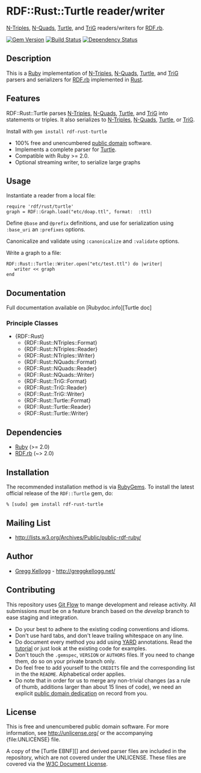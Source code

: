 # RDF::Rust::Turtle reader/writer

[N-Triples][], [N-Quads][], [Turtle][], and [TriG][] readers/writers for [RDF.rb][RDF.rb].

[![Gem Version](https://badge.fury.io/rb/rdf-rust-turtle.png)](http://badge.fury.io/rb/rdf-rust-turtle)
[![Build Status](https://travis-ci.org/ruby-rdf/rdf-rust-turtle.png?branch=master)](http://travis-ci.org/ruby-rdf/rdf-rust-turtle)
[![Dependency Status](https://gemnasium.com/ruby-rdf/rdf-rust-turtle.png)](https://gemnasium.com/ruby-rdf/rdf-rust-turtle)

## Description
This is a [Ruby][] implementation of [N-Triples][], [N-Quads][], [Turtle][], and [TriG][] parsers and serializers for [RDF.rb][] implemented in [Rust][].

## Features
RDF::Rust::Turtle parses [N-Triples][], [N-Quads][], [Turtle][], and [TriG][] into statements or triples. It also serializes to [N-Triples][], [N-Quads][], [Turtle][], or [TriG][].

Install with `gem install rdf-rust-turtle`

* 100% free and unencumbered [public domain](http://unlicense.org/) software.
* Implements a complete parser for [Turtle][].
* Compatible with Ruby >= 2.0.
* Optional streaming writer, to serialize large graphs

## Usage
Instantiate a reader from a local file:

    require 'rdf/rust/turtle'
    graph = RDF::Graph.load("etc/doap.ttl", format:  :ttl)

Define `@base` and `@prefix` definitions, and use for serialization using `:base_uri` an `:prefixes` options.

Canonicalize and validate using `:canonicalize` and `:validate` options.

Write a graph to a file:

    RDF::Rust::Turtle::Writer.open("etc/test.ttl") do |writer|
       writer << graph
    end

## Documentation
Full documentation available on [Rubydoc.info][Turtle doc]

### Principle Classes

* {RDF::Rust}
  * {RDF::Rust::NTriples::Format}
  * {RDF::Rust::NTriples::Reader}
  * {RDF::Rust::NTriples::Writer}
  * {RDF::Rust::NQuads::Format}
  * {RDF::Rust::NQuads::Reader}
  * {RDF::Rust::NQuads::Writer}
  * {RDF::Rust::TriG::Format}
  * {RDF::Rust::TriG::Reader}
  * {RDF::Rust::TriG::Writer}
  * {RDF::Rust::Turtle::Format}
  * {RDF::Rust::Turtle::Reader}
  * {RDF::Rust::Turtle::Writer}

## Dependencies

* [Ruby](http://ruby-lang.org/) (>= 2.0)
* [RDF.rb](http://rubygems.org/gems/rdf) (~> 2.0)

## Installation

The recommended installation method is via [RubyGems](http://rubygems.org/).
To install the latest official release of the `RDF::Turtle` gem, do:

    % [sudo] gem install rdf-rust-turtle

## Mailing List
* <http://lists.w3.org/Archives/Public/public-rdf-ruby/>

## Author
* [Gregg Kellogg](http://github.com/gkellogg) - <http://greggkellogg.net/>

## Contributing
This repository uses [Git Flow](https://github.com/nvie/gitflow) to mange development and release activity. All submissions _must_ be on a feature branch based on the _develop_ branch to ease staging and integration.

* Do your best to adhere to the existing coding conventions and idioms.
* Don't use hard tabs, and don't leave trailing whitespace on any line.
* Do document every method you add using [YARD][] annotations. Read the
  [tutorial][YARD-GS] or just look at the existing code for examples.
* Don't touch the `.gemspec`, `VERSION` or `AUTHORS` files. If you need to
  change them, do so on your private branch only.
* Do feel free to add yourself to the `CREDITS` file and the corresponding
  list in the the `README`. Alphabetical order applies.
* Do note that in order for us to merge any non-trivial changes (as a rule
  of thumb, additions larger than about 15 lines of code), we need an
  explicit [public domain dedication][PDD] on record from you.

## License
This is free and unencumbered public domain software. For more information,
see <http://unlicense.org/> or the accompanying {file:UNLICENSE} file.

A copy of the [Turtle EBNF][] and derived parser files are included in the repository, which are not covered under the UNLICENSE. These files are covered via the [W3C Document License](http://www.w3.org/Consortium/Legal/2002/copyright-documents-20021231).

[Ruby]:         http://ruby-lang.org/
[Rust]:         https://www.rust-lang.org
[RDF]:          http://www.w3.org/RDF/
[YARD]:         http://yardoc.org/
[YARD-GS]:      http://rubydoc.info/docs/yard/file/docs/GettingStarted.md
[PDD]:          http://lists.w3.org/Archives/Public/public-rdf-ruby/2010May/0013.html
[RDF.rb]:       http://rubydoc.info/github/ruby-rdf/rdf
[EBNF]:         http://rubygems.org/gems/ebnf
[Backports]:    http://rubygems.org/gems/backports
[N-Triples]:    http://www.w3.org/TR/n-triples/
[N-Quads]:      http://www.w3.org/TR/n-quads/
[Turtle]:       http://www.w3.org/TR/2012/WD-turtle-20120710/
[TriG]:         http://www.w3.org/TR/trig/
